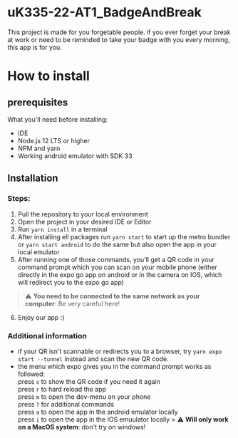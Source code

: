 # uK335-22-AT1_BadgeAndBreak
This project is made for you forgetable people. if you ever forget your break at work or need to be reminded to take your badge with you every morning, this app is for you.

# How to install

## prerequisites

What you'll need before installing:
- IDE
- Node.js 12 LTS or higher
- NPM and yarn
- Working android emulator with SDK 33

## Installation

### Steps:

1. Pull the repository to your local environment
2. Open the project in your desired IDE or Editor
3. Run ```yarn install``` in a terminal
4. After installing ell packages run ```yarn start``` to start up the metro bundler or ```yarn start android``` to do the same but also open the app in your local emulator
5. After running one of those commands, you'll get a QR code in your command prompt which you can scan on your mobile phone (either directly in the expo go app on android or in the camera on IOS, which will redirect you to the expo go app)
> :warning: **You need to be connected to the same network as your computer**: Be very careful here!
6. Enjoy our app :)

### Additional information
- if your QR isn't scannable or redirects you to a browser, try ```yarn expo start --tunnel``` instead and scan the new QR code. 
- the menu which expo gives you in the command prompt works as followed:  
  press ```c``` to show the QR code if you need it again  
  press ```r``` to hard reload the app  
  press ```m``` to open the dev-menu on your phone  
  press ```?``` for additional commands  
  press ```a``` to open the app in the android emulator locally  
  press ```i``` to open the app in the IOS emuulator locally > :warning: **Will only work on a MacOS system**: don't try on windows!  



